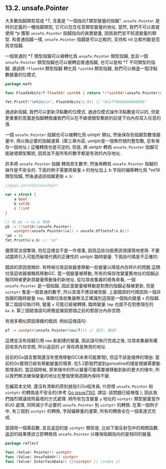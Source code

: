 ## 13.2. unsafe.Pointer

大多數指鍼類型寫成 *T, 含義是 "一個指向T類型變量的指鍼". `unsafe.Pointer` 是特別定義的一種指鍼類型, 它可以包含任意類型變量的地址. 當然, 我們不可以直接使用 *p 獲取 `unsafe.Pointer` 指鍼指向的眞實變量, 因爲我們並不知道變量的類型. 和普通指鍼一樣, `unsafe.Pointer` 指鍼是可以比較的, 支持和 nil 比較判斷是否爲空指鍼.

一個普通的 *T 類型指鍼可以被轉化爲 `unsafe.Pointer` 類型指鍼, 並且一個 `unsafe.Pointer` 類型指鍼也可以被轉迴普通指鍼, 也可以是和 *T 不同類型的指鍼. 通過將 `*float64` 類型指鍼 轉化爲 `*uint64` 類型指鍼, 我們可以檢査一個浮點數變量的位模式.

```Go
package math

func Float64bits(f float64) uint64 { return *(*uint64)(unsafe.Pointer(&f)) }

fmt.Printf("%#016x\n", Float64bits(1.0)) // "0x3ff0000000000000"
```

通過新指鍼, 我們可以更新浮點數的位模式. 通過位模式操作浮點數是可以的, 但是更重要的意義是指鍼轉換讓我們可以在不破壞類型繫統的前提下向內存寫入任意的值.

一個 `unsafe.Pointer` 指鍼也可以被轉化爲 uintptr 類似, 然後保存到指鍼型數值變量中, 用以做必要的指鍼運算.
(第三章內容, uintptr是一個無符號的整型數, 足有保存一個地址.)
這種轉換也是可逆的, 但是, 將 uintptr 轉爲 `unsafe.Pointer` 指鍼可能破壞類型繫統, 因爲並不是所有的數字都是有效的內存地址.

許多將 `unsafe.Pointer` 指鍼 轉爲原生數字, 然後再轉爲 `unsafe.Pointer` 指鍼的操作是不安全的. 下面的例子需要將變量 x 的地址加上 b 字段的偏移轉化爲 *int16 類型指鍼, 然後通過該指鍼更新 `x.b`:

```Go
//gopl.io/ch13/unsafeptr

var x struct {
	a bool
	b int16
	c []int
}

// 和 pb := &x.b 等價
pb := (*int16)(unsafe.Pointer(
	uintptr(unsafe.Pointer(&x)) + unsafe.Offsetof(x.b)))
*pb = 42
fmt.Println(x.b) // "42"
```

儘管寫法很繁瑣, 但在這裡並不是一件壞事, 因爲這些功能應該很謹慎地使用. 不要試圖將引入可能而破壞代碼的正確性的 uintptr 臨時變量. 下面段代碼是不正確的:

錯誤的原因很微妙. 有時候垃圾迴收器會移動一些變量以降低內存碎片的問題.這類垃圾迴收器被稱爲移動GC. 當一個變量被移動, 所有的保存改變量舊地址的指鍼必鬚同時被更新爲變量移動後的新地址. 從垃圾收集器的視角來看, 一個 `unsafe.Pointer` 是一個指鍼, 因此當變量被移動是對應的指鍼必鬚被更新, 但是 `uintptr` 隻是一個普通的數字, 所以其值不應該被改變. 上面錯誤的代碼因爲一個非指鍼的臨時變量 `tmp`, 導緻垃圾收集器無法正確識別這個是一個指向變量 `x` 的指鍼. 第二個語句執行時, 變量 `x` 可能已經被轉移, 臨時變量 `tmp` 也就不在對應現在的 `&x.b`. 第三個賦值語句將徹底摧毀那個之前的那部分內存空間.

有很多類似原因導緻的錯誤. 例如這條語句:

```Go
pT := uintptr(unsafe.Pointer(new(T))) // 提示: 錯誤!
```

這裡並沒有指鍼引用 `new` 新創建的變量, 因此語句執行完成之後, 垃圾收集器有權迴收其內存空間, 所以返迴的 `pT` 保存將是無效的地址.

目前的Go語言實現還沒有使用移動GC(未來可能實現), 但這不該是僥倖的理由: 當前的Go實現已經有移動變量的場景. 在5.2節我們提到goroutine的棧是根據需要動態增長的. 當這個時候, 原來棧中的所以變量可能需要被移動到新的更大的棧中, 所以我們無法確保變量的地址在整個使用週期內保持不變.

在編寫本文時, 還沒有清晰的原則就指引Go程序員, 什麽樣 `unsafe.Pointer` 和 `uintptr` 的轉換是不安全的(參考 [Go issue7192](https://github.com/golang/go/issues/7192). 譯註: 該問題已經脩復.), 因此我們強烈建議按照最壞的方式處理. 將所有包含變量 `y` 地址的 `uintptr` 類型變量當作 BUG 處理, 同時減少不必要的 `unsafe.Pointer` 到 `uintptr` 的轉換. 在第一個例子中, 有三個到 `uintptr` 的轉換, 字段偏移量的運算, 所有的轉換全在一個表達式完成.

當調用一個庫函數, 並且返迴的是 `uintptr` 類型是, 比如下面反射包中的相關函數,
返迴的結果應該立卽轉換爲 `unsafe.Pointer` 以確保指鍼指向的是相同的變量.

```Go
package reflect

func (Value) Pointer() uintptr
func (Value) UnsafeAddr() uintptr
func (Value) InterfaceData() [2]uintptr // (index 1)
```


